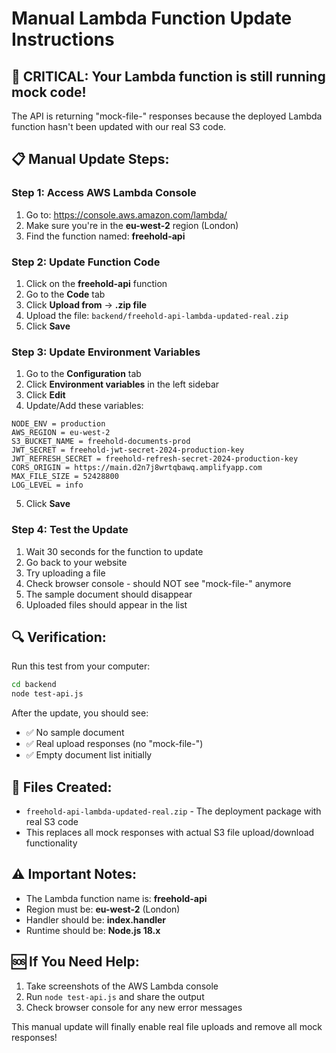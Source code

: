 # Manual Lambda Function Update Instructions

## 🚨 CRITICAL: Your Lambda function is still running mock code!

The API is returning "mock-file-" responses because the deployed Lambda function hasn't been updated with our real S3 code.

## 📋 Manual Update Steps:

### Step 1: Access AWS Lambda Console
1. Go to: https://console.aws.amazon.com/lambda/
2. Make sure you're in the **eu-west-2** region (London)
3. Find the function named: **freehold-api**

### Step 2: Update Function Code
1. Click on the **freehold-api** function
2. Go to the **Code** tab
3. Click **Upload from** → **.zip file**
4. Upload the file: `backend/freehold-api-lambda-updated-real.zip`
5. Click **Save**

### Step 3: Update Environment Variables
1. Go to the **Configuration** tab
2. Click **Environment variables** in the left sidebar
3. Click **Edit**
4. Update/Add these variables:

```
NODE_ENV = production
AWS_REGION = eu-west-2
S3_BUCKET_NAME = freehold-documents-prod
JWT_SECRET = freehold-jwt-secret-2024-production-key
JWT_REFRESH_SECRET = freehold-refresh-secret-2024-production-key
CORS_ORIGIN = https://main.d2n7j8wrtqbawq.amplifyapp.com
MAX_FILE_SIZE = 52428800
LOG_LEVEL = info
```

5. Click **Save**

### Step 4: Test the Update
1. Wait 30 seconds for the function to update
2. Go back to your website
3. Try uploading a file
4. Check browser console - should NOT see "mock-file-" anymore
5. The sample document should disappear
6. Uploaded files should appear in the list

## 🔍 Verification:
Run this test from your computer:
```bash
cd backend
node test-api.js
```

After the update, you should see:
- ✅ No sample document
- ✅ Real upload responses (no "mock-file-")
- ✅ Empty document list initially

## 📁 Files Created:
- `freehold-api-lambda-updated-real.zip` - The deployment package with real S3 code
- This replaces all mock responses with actual S3 file upload/download functionality

## ⚠️ Important Notes:
- The Lambda function name is: **freehold-api**
- Region must be: **eu-west-2** (London)
- Handler should be: **index.handler**
- Runtime should be: **Node.js 18.x**

## 🆘 If You Need Help:
1. Take screenshots of the AWS Lambda console
2. Run `node test-api.js` and share the output
3. Check browser console for any new error messages

This manual update will finally enable real file uploads and remove all mock responses!